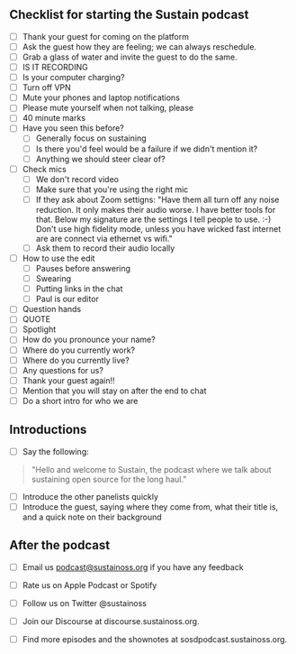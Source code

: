 ## Checklist for starting the Sustain podcast
- [ ] Thank your guest for coming on the platform
- [ ] Ask the guest how they are feeling; we can always reschedule.
- [ ] Grab a glass of water and invite the guest to do the same.
- [ ] IS IT RECORDING
- [ ] Is your computer charging?
- [ ] Turn off VPN
- [ ] Mute your phones and laptop notifications
- [ ] Please mute yourself when not talking, please
- [ ] 40 minute marks
- [ ] Have you seen this before?
  - [ ] Generally focus on sustaining
  - [ ] Is there you'd feel would be a failure if we didn't mention it?
  - [ ] Anything we should steer clear of?
- [ ] Check mics
  - [ ] We don't record video
  - [ ] Make sure that you're using the right mic
  - [ ] If they ask about Zoom settigns: "Have them all turn off any noise reduction. It only makes their audio worse. I have better tools for that. Below my signature are the settings I tell people to use. :-) Don't use high fidelity mode, unless you have wicked fast internet are are connect via ethernet vs wifi." 
  - [ ] Ask them to record their audio locally
- [ ] How to use the edit
  - [ ] Pauses before answering
  - [ ] Swearing
  - [ ] Putting links in the chat
  - [ ] Paul is our editor
- [ ] Question hands
- [ ] QUOTE
- [ ] Spotlight
- [ ] How do you pronounce your name?
- [ ] Where do you currently work?
- [ ] Where do you currently live?
- [ ] Any questions for us?
- [ ] Thank your guest again!!
- [ ] Mention that you will stay on after the end to chat
- [ ] Do a short intro for who we are

## Introductions
- [ ] Say the following:
> "Hello and welcome to Sustain, the podcast where we talk about sustaining open source for the long haul."
- [ ] Introduce the other panelists quickly
- [ ] Introduce the guest, saying where they come from, what their title is, and a quick note on their background

## After the podcast
- [ ] Email us podcast@sustainoss.org if you have any feedback
- [ ] Rate us on Apple Podcast or Spotify
- [ ] Follow us on Twitter @sustainoss
- [ ] Join our Discourse at discourse.sustainoss.org.
- [ ] Find more episodes and the shownotes at sosdpodcast.sustainoss.org. 

